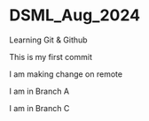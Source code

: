 # DSML_Aug_2024
 Learning Git & Github

This is my first commit

I am making change on remote

I am in Branch A

I am in Branch C